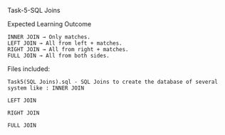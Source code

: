 Task-5-SQL Joins


Expected Learning Outcome
  
    INNER JOIN → Only matches.              
    LEFT JOIN → All from left + matches.               
    RIGHT JOIN → All from right + matches.               
    FULL JOIN → All from both sides.
    
Files included:

    Task5(SQL Joins).sql - SQL Joins to create the database of several system like : INNER JOIN
                                                                                      LEFT JOIN
                                                                                      RIGHT JOIN
                                                                                      FULL JOIN
